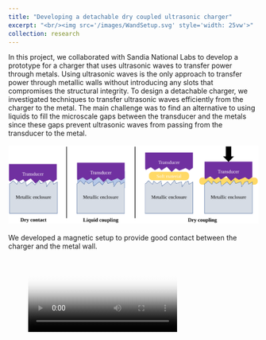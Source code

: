 ```yaml
---
title: "Developing a detachable dry coupled ultrasonic charger"
excerpt: "<br/><img src='/images/WandSetup.svg' style='width: 25vw'>"
collection: research
---
```


In this project, we collaborated with Sandia National Labs to develop a prototype for a charger that uses ultrasonic waves to transfer power through metals. 
Using ultrasonic waves is the only approach to transfer power through metallic walls without introducing any slots that compromises the structural integrity. 
To design a detachable charger, we investigated techniques to transfer ultrasonic waves efficiently from the charger to the metal. The main challenge was to find an alternative to using liquids to fill the microscale gaps between the transducer and the metals since these gaps prevent ultrasonic waves from passing from the transducer to the metal.
<br/><br/><img src='/images/couplingTypes.svg'><br/><br/>
We developed a magnetic setup to provide good contact between the charger and the metal wall.
<figure class="video_container">
  <video controls="true" allowfullscreen="true" poster="/images/WandSetup.svg">
    <source src="/videos/wandDemo.mp4" type="video/mp4">
    <!-- <source src="path/to/video.ogg" type="video/ogg"> 
    <source src="path/to/video.webm" type="video/webm"> -->
  </video>
</figure>

